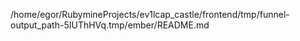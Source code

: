/home/egor/RubymineProjects/ev1lcap_castle/frontend/tmp/funnel-output_path-5IUThHVq.tmp/ember/README.md